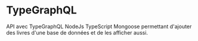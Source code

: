 # TypeGraphQL
API avec TypeGraphQL NodeJs TypeScript Mongoose permettant d'ajouter des livres d'une base de données et de les afficher aussi.
